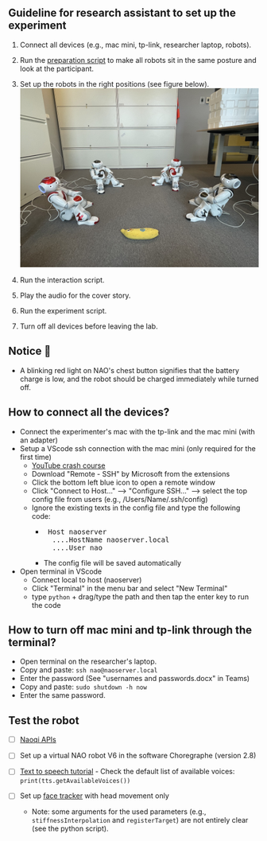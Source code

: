## Guideline for research assistant to set up the experiment
1. Connect all devices (e.g., mac mini, tp-link, researcher laptop, robots).
2. Run the [preparation script](https://github.com/UvA-CW-Robo-research/Multi-Nao-Speech-Orchestration/blob/main/preparation.py) to make all robots sit in the same posture and look at the participant.
3. Set up the robots in the right positions (see figure below). ![robotsetup](https://github.com/UvA-CW-Robo-research/Multi-Nao-Speech-Orchestration/blob/main/robotsetup.jpeg)

4. Run the interaction script.
5. Play the audio for the cover story.
6. Run the experiment script.
7. Turn off all devices before leaving the lab.

## Notice 🔋
- A blinking red light on NAO's chest button signifies that the battery charge is low, and the robot should be charged immediately while turned off.

## How to connect all the devices?
- Connect the experimenter's mac with the tp-link and the mac mini (with an adapter)
- Setup a VScode ssh connection with the mac mini (only required for the first time)
    - [YouTube crash course](https://www.youtube.com/watch?v=cOopQQIL8JU)
    - Download "Remote - SSH" by Microsoft from the extensions
    - Click the bottom left blue icon to open a remote window
    - Click "Connect to Host..." --> "Configure SSH..." --> select the top config file from users (e.g., /Users/Name/.ssh/config)
    - Ignore the existing texts in the config file and type the following code:
      - <pre> Host naoserver 
          ....HostName naoserver.local 
          ....User nao </pre>
      - The config file will be saved automatically
- Open terminal in VScode
    - Connect local to host (naoserver)
    - Click "Terminal" in the menu bar and select "New Terminal"
    - type `python` + drag/type the path and then tap the enter key to run the code

## How to turn off mac mini and tp-link through the terminal?
- Open terminal on the researcher's laptop.
- Copy and paste: `ssh nao@naoserver.local`
- Enter the password (See "usernames and passwords.docx" in Teams)
- Copy and paste: `sudo shutdown -h now`
- Enter the same password.

## Test the robot
- [ ] [Naoqi APIs](http://doc.aldebaran.com/2-1/naoqi/index.html)
- [ ] Set up a virtual NAO robot V6 in the software Choregraphe (version 2.8)
- [ ] [Text to speech tutorial](http://doc.aldebaran.com/2-1/naoqi/audio/altexttospeech-tuto.html)
      - Check the default list of available voices: `print(tts.getAvailableVoices())`

- [ ] Set up [face tracker](http://doc.aldebaran.com/2-1/naoqi/trackers/altracker.html#ready-to-move-robot) with head movement only 
    - Note: some arguments for the used parameters (e.g., `stiffnessInterpolation` and `registerTarget`) are not entirely clear (see the python script).


